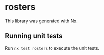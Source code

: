 # rosters

This library was generated with [Nx](https://nx.dev).

## Running unit tests

Run `nx test rosters` to execute the unit tests.
